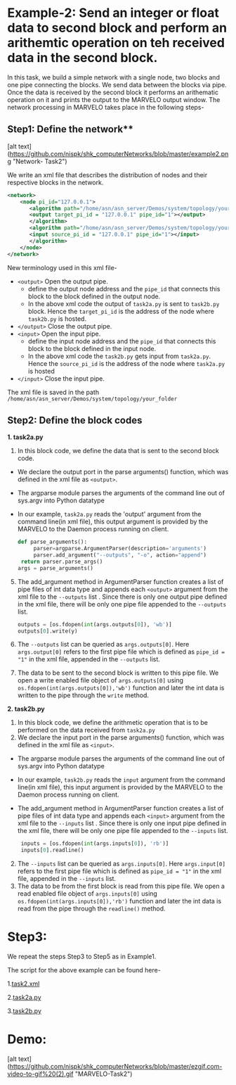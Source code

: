 # Example-2: Send an integer or float data to second block and perform an arithemtic operation on teh received data in the second block.

In this task, we build a simple network with a single node, two blocks and one pipe connecting the blocks. We send data between the blocks via pipe. Once the data is received by the second block it performs an arithematic operation on it and prints the output to the MARVELO output window. The network processing in MARVELO takes place in the following steps-

## Step1: Define the network** 

[alt text] (https://github.com/nispk/shk_computerNetworks/blob/master/example2.png "Network- Task2")


We write an xml file that describes the distribution of nodes and their respective blocks in the network.

```xml
<network>
    <node pi_id="127.0.0.1">
       <algorithm path="/home/asn/asn_server/Demos/system/topology/your_folder" executable="./task2a.py">   
	   <output target_pi_id = "127.0.0.1" pipe_id="1"></output>                            	
       </algorithm>
       <algorithm path="/home/asn/asn_server/Demos/system/topology/your_folder" executable="./task2b.py">
	   <input source_pi_id = "127.0.0.1" pipe_id="1"></input>                                	
       </algorithm>
    </node>
</network>
```

New terminology used in this xml file-

* `<output>` Open the output pipe.
  * define the output node address and the `pipe_id` that connects this block to the block defined in the output node. 
  * In the above xml code the output of `task2a.py`  is sent to `task2b.py` block. Hence the `target_pi_id` is the address of the node where `task2b.py` is hosted.
* `</output>` Close the output pipe.
* `<input>` Open the input pipe.
  * define the input node address and the `pipe_id` that connects this block to the block defined in the input node.
  * In the above xml code the `task2b.py` gets input from `task2a.py`.  Hence the `source_pi_id` is the address of the node where `task2a.py` is hosted
*  `</input>` Close the input pipe.

The xml file is saved in the path `/home/asn/asn_server/Demos/system/topology/your_folder`


## Step2: Define the block codes


**1. task2a.py**

  1. In this block code, we define the data that is sent to the second block code.
  * We declare the output port in the parse arguments() function, which was defined in the xml file  as `<output>`.
  * The argparse module parses the arguments of the command line out of sys.argv into Python datatype 
  * In our example, `task2a.py` reads the 'output' argument from the command line(in xml file), this output argument is provided by the MARVELO to the Daemon process running on client.

     ```python 
    def parse_arguments():
          parser=argparse.ArgumentParser(description='arguments')  
          parser.add_argument("--outputs", "-o", action="append")  
	  return parser.parse_args()
    args = parse_arguments() 
     ```

   5. The add_argument method in ArgumentParser function creates a list of pipe files of int data type and appends each `<output>` argument from the xml file to the `--outputs` list . Since there is only one output pipe defined in the xml file, there will be only one pipe file               appended to the `--outputs` list. 

       ```python
       outputs = [os.fdopen(int(args.outputs[0]), 'wb')]
       outputs[0].write(y)
       ```
   2. The `--outputs` list can be queried as `args.outputs[0]`. Here `args.output[0]` refers to the first pipe file which is defined as `pipe_id = "1"` in the xml file, appended in the 
      `--outputs` list. 
   3. The data to be sent to the second block is written to this pipe file. We open a write enabled file object of `args.outputs[0]` using `os.fdopen(int(args.outputs[0]),'wb')` function and           later the int data is written to the pipe through the `write` method.



**2. task2b.py** 

  1. In this block code, we define the arithmetic operation that is to be performed on the data received from `task2a.py`
  2. We declare the input port in the parse arguments() function, which was defined in the xml file        as `<input>`.
  * The argparse module parses the arguments of the command line out of sys.argv into Python datatype 
  * In our example, `task2b.py` reads the `input` argument from the command line(in xml file), this       input argument is provided by the MARVELO to the Daemon process running on client.
  * The add_argument method in ArgumentParser function creates a list of pipe files of int data type     and appends each `<input>` argument from the xml file to the `--inputs` list . Since there is         only one input pipe defined in the xml file, there will be only one pipe file appended to the 
    `--inputs` list. 

    ```python
     inputs = [os.fdopen(int(args.inputs[0]), 'rb')]
     inputs[0].readline()
    ```
  2. The `--inputs` list can be queried as `args.inputs[0]`. Here `args.input[0]` refers to the first pipe file which is defined as `pipe_id = "1"` in the xml file, appended in the `--inputs` list. 
  3. The data to be from the first block is read from this pipe file. We open a read enabled file object of `args.inputs[0]` using `os.fdopen(int(args.inputs[0]),'rb')` function and later the int data is read from the pipe through the `readline()` method.


# Step3: 

We repeat the steps Step3 to Step5 as in Example1.

The script for the above example can be found here-

  1.[task2.xml](https://github.com/nispk/shk_computerNetworks/blob/master/task2.xml)
  
  2.[task2a.py](https://github.com/nispk/shk_computerNetworks/blob/master/task2a.py)
  
  3.[task2b.py](https://github.com/nispk/shk_computerNetworks/blob/master/task2b.py)

# Demo:

[alt text] (https://github.com/nispk/shk_computerNetworks/blob/master/ezgif.com-video-to-gif%20(2).gif "MARVELO-Task2")


